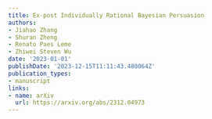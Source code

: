 ```yaml
---
title: Ex-post Individually Rational Bayesian Persuasion
authors:
- Jiahao Zhang
- Shuran Zheng
- Renato Paes Leme
- Zhiwei Steven Wu
date: '2023-01-01'
publishDate: '2023-12-15T11:11:43.480064Z'
publication_types:
- manuscript
links:
- name: arXiv
  url: https://arxiv.org/abs/2312.04973
---
```

